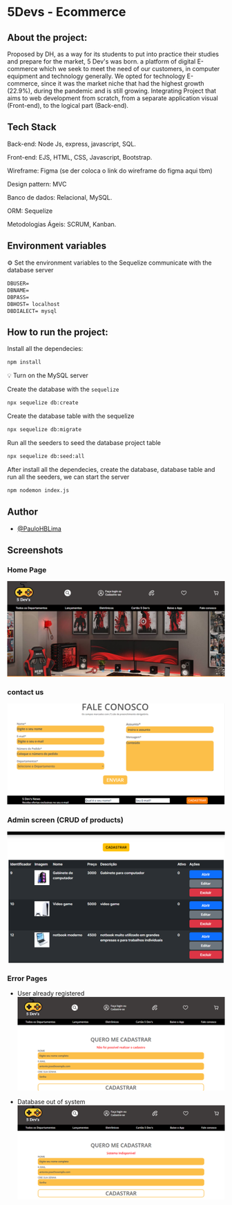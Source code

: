 # 5Devs - Ecommerce

## About the project:
Proposed by DH, as a way for its students to
put into practice their studies and prepare for
the market, 5 Dev's was born. a platform
of digital E-commerce which we seek to meet the need
of our customers, in computer equipment and technology
generally. We opted for technology E-commerce, since it was the
market niche that had the highest growth (22.9%),
during the pandemic and is still growing.
Integrating Project that aims to
web development from scratch, from a separate application
visual (Front-end), to the logical part (Back-end).

## Tech Stack

Back-end: Node Js, express, javascript, SQL.

Front-end: EJS, HTML, CSS, Javascript, Bootstrap.

Wireframe: Figma (se der coloca o link do wireframe do figma aqui tbm)

Design pattern: MVC

Banco de dados: Relacional, MySQL.

ORM: Sequelize

Metodologias Ágeis: SCRUM, Kanban.

## Environment variables
⚙️ Set the environment variables to the Sequelize communicate with the database server
````properties
DBUSER=
DBNAME=
DBPASS=
DBHOST= localhost
DBDIALECT= mysql
````
## How to run the project:

Install all the dependecies:
````bash
npm install
````
💡 Turn on the MySQL server 

Create the database with the `sequelize`
````bash
npx sequelize db:create
````
Create the database table with the sequelize
````bash
npx sequelize db:migrate
````
Run all the seeders to seed the database project table
````bash
npx sequelize db:seed:all
````
After install all the dependecies, create the database, database table and run all the seeders, we can start the server
````bash
npm nodemon index.js
````

## Author

- [@PauloHBLima](https://www.github.com/PauloHBLima)

## Screenshots


### Home Page
![Home Page](./public/readme/homepage.PNG)

### contact us
![Fale Conosco](./public/readme/faleConosco.PNG)


### Admin screen (CRUD of products)
![Individual Page](./public/readme/admin.PNG)


### Error Pages

* User already registered
![Individual Page](./public/readme/errorUser.PNG)


* Database out of system
![Individual Page](./public/readme/errorBanco.PNG)
